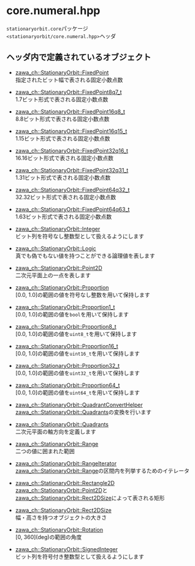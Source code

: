 # core.numeral.hpp

`stationaryorbit.core`パッケージ  
`<stationaryorbit/core.numeral.hpp>`ヘッダ  

## ヘッダ内で定義されているオブジェクト

- [zawa_ch::StationaryOrbit::FixedPoint](../../objects/core/fixedpoint.md)  
    指定されたビット幅で表される固定小数点数

- [zawa_ch::StationaryOrbit::FixedPoint8q7_t](../../objects/core/fixedpoint.md)  
    1.7ビット形式で表される固定小数点数

- [zawa_ch::StationaryOrbit::FixedPoint16q8_t](../../objects/core/fixedpoint.md)  
    8.8ビット形式で表される固定小数点数

- [zawa_ch::StationaryOrbit::FixedPoint16q15_t](../../objects/core/fixedpoint.md)  
    1.15ビット形式で表される固定小数点数

- [zawa_ch::StationaryOrbit::FixedPoint32q16_t](../../objects/core/fixedpoint.md)  
    16.16ビット形式で表される固定小数点数

- [zawa_ch::StationaryOrbit::FixedPoint32q31_t](../../objects/core/fixedpoint.md)  
    1.31ビット形式で表される固定小数点数

- [zawa_ch::StationaryOrbit::FixedPoint64q32_t](../../objects/core/fixedpoint.md)  
    32.32ビット形式で表される固定小数点数

- [zawa_ch::StationaryOrbit::FixedPoint64q63_t](../../objects/core/fixedpoint.md)  
    1.63ビット形式で表される固定小数点数

- [zawa_ch::StationaryOrbit::Integer](../../objects/core/integer.md)  
    ビット列を符号なし整数型として扱えるようにします

- [zawa_ch::StationaryOrbit::Logic](../../objects/core/logic.md)  
    真でも偽でもない値を持つことができる論理値を表します

- [zawa_ch::StationaryOrbit::Point2D](../../objects/core/point2d.md)  
    二次元平面上の一点を表します

- [zawa_ch::StationaryOrbit::Proportion](../../objects/core/proportion.md)  
    \[0.0, 1.0\]の範囲の値を符号なし整数を用いて保持します

- [zawa_ch::StationaryOrbit::Proportion1_t](../../objects/core/proportion.md)  
    \[0.0, 1.0\]の範囲の値を`bool`を用いて保持します

- [zawa_ch::StationaryOrbit::Proportion8_t](../../objects/core/proportion.md)  
    \[0.0, 1.0\]の範囲の値を`uint8_t`を用いて保持します

- [zawa_ch::StationaryOrbit::Proportion16_t](../../objects/core/proportion.md)  
    \[0.0, 1.0\]の範囲の値を`uint16_t`を用いて保持します

- [zawa_ch::StationaryOrbit::Proportion32_t](../../objects/core/proportion.md)  
    \[0.0, 1.0\]の範囲の値を`uint32_t`を用いて保持します

- [zawa_ch::StationaryOrbit::Proportion64_t](../../objects/core/proportion.md)  
    \[0.0, 1.0\]の範囲の値を`uint64_t`を用いて保持します

- [zawa_ch::StationaryOrbit::QuadrantConvertHelper](../../objects/core/quadrantconverthelper.md)  
    [zawa_ch::StationaryOrbit::Quadrants](../../objects/core/quadrants.md)の変換を行います

- [zawa_ch::StationaryOrbit::Quadrants](../../objects/core/quadrants.md)  
    二次元平面の軸方向を定義します

- [zawa_ch::StationaryOrbit::Range](../../objects/core/range.md)  
    二つの値に囲まれた範囲

- [zawa_ch::StationaryOrbit::RangeIterator](../../objects/core/rangeiterator.md)  
    [zawa_ch::StationaryOrbit::Range](../../objects/core/range.md)の区間内を列挙するためのイテレータ

- [zawa_ch::StationaryOrbit::Rectangle2D](../../objects/core/rectangle2d.md)  
    [zawa_ch::StationaryOrbit::Point2D](../../objects/core/point2d.md)と[zawa_ch::StationaryOrbit::Rect2DSize](../../objects/core/rect2dsize.md)によって表される矩形

- [zawa_ch::StationaryOrbit::Rect2DSize](../../objects/core/rect2dsize.md)  
    幅・高さを持つオブジェクトの大きさ

- [zawa_ch::StationaryOrbit::Rotation](../../objects/core/rotation.md)  
    \[0, 360\]\(deg\)の範囲の角度

- [zawa_ch::StationaryOrbit::SignedInteger](../../objects/core/signedinteger.md)  
    ビット列を符号付き整数型として扱えるようにします
